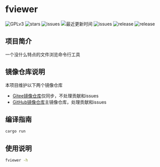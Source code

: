 # fviewer

![GPLv3](https://img.shields.io/badge/license-GPLv3-blue.svg)
![stars](https://img.shields.io/github/stars/ajieOwO/fviewer.svg?style=social)
![issues](https://img.shields.io/github/forks/ajieOwO/fviewer)
![最近更新时间](https://img.shields.io/github/last-commit/ajieOwO/fviewer)
![issues](https://img.shields.io/github/issues/ajieOwO/fviewer)
![release](https://img.shields.io/github/v/tag/ajieOwO/fviewer)
![release](https://img.shields.io/github/v/release/ajieOwO/fviewer)


## 项目简介

一个没什么特点的文件浏览命令行工具

## 镜像仓库说明

本项目维护以下两个镜像仓库

- [Gitee镜像仓库](https://gitee.com/ajieOwO/fviewer)仅同步，不处理贡献和issues
- [GitHub镜像仓库](https://github.com/ajieOwO/fviewer)主镜像仓库，处理贡献和issues

## 编译指南

```bash
cargo run
```

## 使用说明

```bash
fviewer -h
```
